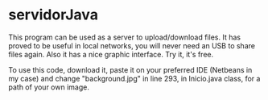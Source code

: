# servidorJava
This program can be used as a server to upload/download files. It has proved to be useful in local networks, you will never need an USB to share files again. Also it has a nice graphic interface. Try it, it's free.

To use this code, download it, paste it on your preferred IDE (Netbeans in my case) and change "background.jpg" in line 293, in Inicio.java class, for a path of your own image.
